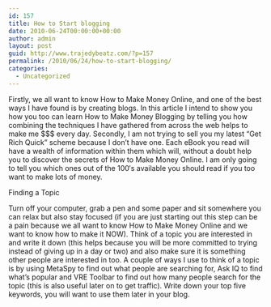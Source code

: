 ```yaml
---
id: 157
title: How to Start blogging
date: 2010-06-24T00:00:00+00:00
author: admin
layout: post
guid: http://www.trajedybeatz.com/?p=157
permalink: /2010/06/24/how-to-start-blogging/
categories:
  - Uncategorized
---
```

Firstly, we all want to know How to Make Money Online, and one of the best ways I have found is by creating blogs. In this article I intend to show you how you too can learn How to Make Money Blogging by telling you how combining the techniques I have gathered from across the web helps to make me $$$ every day. Secondly, I am not trying to sell you my latest &#8220;Get Rich Quick&#8221; scheme because I don&#8217;t have one. Each eBook you read will have a wealth of information within them which will, without a doubt help you to discover the secrets of How to Make Money Online. I am only going to tell you which ones out of the 100&#8242;s available you should read if you too want to make lots of money.

Finding a Topic

Turn off your computer, grab a pen and some paper and sit somewhere you can relax but also stay focused (if you are just starting out this step can be a pain because we all want to know How to Make Money Online and we want to know how to make it NOW). Think of a topic you are interested in and write it down (this helps because you will be more committed to trying instead of giving up in a day or two) and also make sure it is something other people are interested in too. A couple of ways I use to think of a topic is by using MetaSpy to find out what people are searching for, Ask IQ to find what&#8217;s popular and VRE Toolbar to find out how many people search for the topic (this is also useful later on to get traffic). Write down your top five keywords, you will want to use them later in your blog.